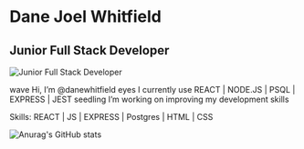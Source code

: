 # Dane Joel Whitfield
## Junior Full Stack Developer
![Junior Full Stack Developer](https://media-exp1.licdn.com/dms/image/C4E16AQHlOm5tqjFNoA/profile-displaybackgroundimage-shrink_200_800/0/1641643823987?e=1653523200&v=beta&t=Gi5v2iFN5WdjK2T5wg1K2pLtr1G9yoUC2zl1b4iGIsM)

wave Hi, I’m @danewhitfield
eyes I currently use REACT | NODE.JS | PSQL | EXPRESS | JEST
seedling I’m working on improving my development skills

Skills: REACT | JS | EXPRESS | Postgres | HTML | CSS

![Anurag's GitHub stats](https://github-readme-stats.vercel.app/api?username=danewhitfield&show_icons=true&theme=radical)
